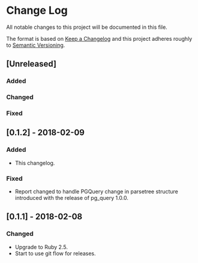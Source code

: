 # Change Log
All notable changes to this project will be documented in this file.

The format is based on [Keep a Changelog](http://keepachangelog.com/)
and this project adheres roughly to [Semantic Versioning](http://semver.org/).


## [Unreleased]
### Added
### Changed
### Fixed

## [0.1.2] - 2018-02-09
### Added
- This changelog.
### Fixed
- Report changed to handle PGQuery change in parsetree structure introduced with the release of pg_query 1.0.0.

## [0.1.1] - 2018-02-08
### Changed
- Upgrade to Ruby 2.5.
- Start to use git flow for releases.
